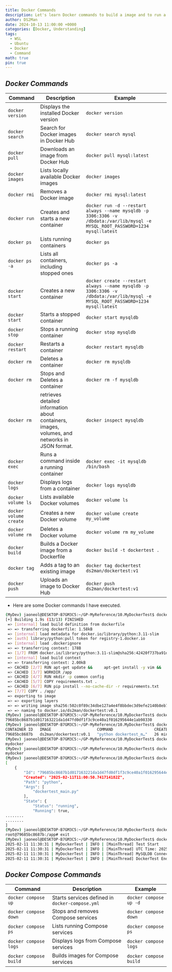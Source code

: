```yaml
---
title: Docker Commands
description: Let's learn Docker commands to build a image and to run a container.
author: DS2Man
date: 2024-10-13 11:00:00 +0000
categories: [Docker, Understanding]
tags:
  - WSL
  - Ubuntu
  - Docker
  - Command
math: true
pin: true
---
```


## *Docker Commands*

|**Command**|**Description**|**Example**|
|---|---|---|
|`docker version`|Displays the installed Docker version|`docker version`|
|`docker search`|Search for Docker images in Docker Hub|`docker search mysql`|
|`docker pull`|Downloads an image from Docker Hub|`docker pull mysql:latest`|
|`docker images`|Lists locally available Docker images|`docker images`|
|`docker rmi`|Removes a Docker image|`docker rmi mysql:latest`|
|`docker run`|Creates and starts a new container|`docker run -d --restart always --name mysqldb -p 3306:3306 -v /dbdata:/var/lib/mysql -e MYSQL_ROOT_PASSWORD=1234 mysql:latest`|
|`docker ps`|Lists running containers|`docker ps`|
|`docker ps -a`|Lists all containers, including stopped ones|`docker ps -a`|
|`docker start`|Creates a new container|`docker create --restart always --name mysqldb -p 3306:3306 -v /dbdata:/var/lib/mysql -e MYSQL_ROOT_PASSWORD=1234 mysql:latest`|
|`docker start`|Starts a stopped container|`docker start mysqldb`|
|`docker stop`|Stops a running container|`docker stop mysqldb`|
|`docker restart`|Restarts a container|`docker restart mysqldb`|
|`docker rm`|Deletes a container|`docker rm mysqldb`|
|`docker rm`|Stops and Deletes a container|`docker rm -f mysqldb`|
|`docker rm`|retrieves detailed information about containers, images, volumes, and networks in JSON format.|`docker inspect mysqldb`|
|`docker exec`|Runs a command inside a running container|`docker exec -it mysqldb /bin/bash`|
|`docker logs`|Displays logs from a container|`docker logs mysqldb`|
|`docker volume ls`|Lists available Docker volumes|`docker volume ls`|
|`docker volume create`|Creates a new Docker volume|`docker volume create my_volume`|
|`docker volume rm`|Deletes a Docker volume|`docker volume rm my_volume`|
|`docker build`|Builds a Docker image from a Dockerfile|`docker build -t dockertest .`|
|`docker tag`|Adds a tag to an existing image|`docker tag dockertest ds2man/dockertest:v1`|
|`docker push`|Uploads an image to Docker Hub|`docker push ds2man/dockertest:v1`|

- Here are some Docker commands I have executed.

```bash
(MyDev) jaoneol@DESKTOP-B7GM3C5:~/GP-MyReference/10.MyDockerTest$ docker build -t ds2man/dockertest:v0.1 .
[+] Building 1.9s (13/13) FINISHED                                                                                                                                                                                                    docker:default
 => [internal] load build definition from dockerfile                                                                                                                                                                                            0.0s
 => => transferring dockerfile: 1.58kB                                                                                                                                                                                                          0.0s
 => [internal] load metadata for docker.io/library/python:3.11-slim                                                                                                                                                                             1.7s
 => [auth] library/python:pull token for registry-1.docker.io                                                                                                                                                                                   0.0s
 => [internal] load .dockerignore                                                                                                                                                                                                               0.0s
 => => transferring context: 178B                                                                                                                                                                                                               0.0s
 => [1/7] FROM docker.io/library/python:3.11-slim@sha256:42420f737ba91d509fc60d5ed65ed0492678a90c561e1fa08786ae8ba8b52eda                                                                                                                       0.0s
 => [internal] load build context                                                                                                                                                                                                               0.0s
 => => transferring context: 2.00kB                                                                                                                                                                                                             0.0s
 => CACHED [2/7] RUN apt-get update &&     apt-get install -y vim &&     rm -rf /var/lib/apt/lists/*                                                                                                                                            0.0s
 => CACHED [3/7] WORKDIR /app                                                                                                                                                                                                                   0.0s
 => CACHED [4/7] RUN mkdir -p common config                                                                                                                                                                                                     0.0s
 => CACHED [5/7] COPY requirements.txt .                                                                                                                                                                                                        0.0s
 => CACHED [6/7] RUN pip install --no-cache-dir -r requirements.txt                                                                                                                                                                             0.0s
 => [7/7] COPY . /app/                                                                                                                                                                                                                          0.0s
 => exporting to image                                                                                                                                                                                                                          0.0s
 => => exporting layers                                                                                                                                                                                                                         0.0s
 => => writing image sha256:502c0f89c34dbe127a4e4f8bbdec3d9efe2140b8eb702365bea753e323d79a16                                                                                                                                                    0.0s
 => => naming to docker.io/ds2man/dockertest:v0.1                                                                                                                                                                                               0.0s
(MyDev) jaoneol@DESKTOP-B7GM3C5:~/GP-MyReference/10.MyDockerTest$ docker run -d --env-file=.env --name mydocker ds2man/dockertest:v0.1
79685bc8687b1d017163221da1d47fd0df1f3c9ce40a1f016295644e1ab98330
(MyDev) jaoneol@DESKTOP-B7GM3C5:~/GP-MyReference/10.MyDockerTest$ docker ps
CONTAINER ID   IMAGE                    COMMAND                  CREATED          STATUS         PORTS     NAMES
79685bc8687b   ds2man/dockertest:v0.1   "python dockertest_m…"   26 minutes ago   Up 8 seconds             mydocker
(MyDev) jaoneol@DESKTOP-B7GM3C5:~/GP-MyReference/10.MyDockerTest$ docker stop mydocker
mydocker
(MyDev) jaoneol@DESKTOP-B7GM3C5:~/GP-MyReference/10.MyDockerTest$ docker start mydocker
mydocker
(MyDev) jaoneol@DESKTOP-B7GM3C5:~/GP-MyReference/10.MyDockerTest$ docker inspect mydocker
[
    {
        "Id": "79685bc8687b1d017163221da1d47fd0df1f3c9ce40a1f016295644e1ab98330",
        "Created": "2025-02-11T11:00:50.741714182Z",
        "Path": "python",
        "Args": [
            "dockertest_main.py"
        ],
        "State": {
            "Status": "running",
            "Running": true,
........
........
]
(MyDev) jaoneol@DESKTOP-B7GM3C5:~/GP-MyReference/10.MyDockerTest$ docker exec -it mydocker /bin/bash
root@79685bc8687b:/app# exit
(MyDev) jaoneol@DESKTOP-B7GM3C5:~/GP-MyReference/10.MyDockerTest$ docker logs mydocker
2025-02-11 11:30:31 | MyDockerTest | INFO | [MainThread] Test Start
2025-02-11 11:30:31 | MyDockerTest | INFO | [MainThread] UTC Time: 2025-02-11 11:30:31+00:00, KST Time: 2025-02-11 20:30:31+09:00
2025-02-11 11:30:31 | MyDockerTest | INFO | [MainThread] MySQLDB Connect Test
2025-02-11 11:30:31 | MyDockerTest | INFO | [MainThread] DockerTest End!!
```


## *Docker Compose Commands*
|**Command**|**Description**|**Example**|
|---|---|---|
|`docker compose up`|Starts services defined in `docker-compose.yml`|`docker compose up -d`|
|`docker compose down`|Stops and removes Compose services|`docker compose down`|
|`docker compose ps`|Lists running Compose services|`docker compose ps`|
|`docker compose logs`|Displays logs from Compose services|`docker compose logs`|
|`docker compose build`|Builds images for Compose services|`docker compose build`|
